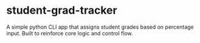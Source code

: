 # student-grad-tracker
A simple python CLI app that assigns student grades based on percentage input. Built to reinforce core logic and control flow.
